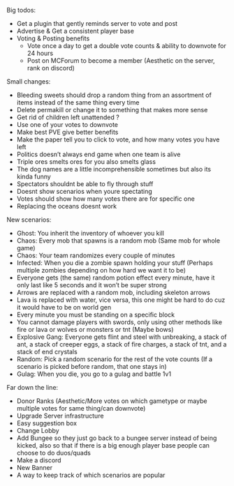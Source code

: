Big todos:

- Get a plugin that gently reminds server to vote and post
- Advertise & Get a consistent player base
- Voting & Posting benefits
  - Vote once a day to get a double vote counts & ability to downvote for 24 hours
  - Post on MCForum to become a member (Aesthetic on the server, rank on discord)

Small changes:

- Bleeding sweets should drop a random thing from an assortment of items instead of the same thing every time
- Delete permakill or change it to something that makes more sense
- Get rid of children left unattended ?
- Use one of your votes to downvote
- Make best PVE give better benefits
- Make the paper tell you to click to vote, and how many votes you have left
- Politics doesn’t always end game when one team is alive
- Triple ores smelts ores for you also smelts glass
- The dog names are a little incomprehensible sometimes but also its kinda funny
- Spectators shouldnt be able to fly through stuff
- Doesnt show scenarios when youre spectating
- Votes should show how many votes there are for specific one
- Replacing the oceans doesnt work

New scenarios:

- Ghost: You inherit the inventory of whoever you kill
- Chaos: Every mob that spawns is a random mob (Same mob for whole game)
- Chaos: Your team randomizes every couple of minutes
- Infected: When you die a zombie spawn holding your stuff (Perhaps multiple zombies depending on how hard we want it to be)
- Everyone gets (the same) random potion effect every minute, have it only last like 5 seconds and it won’t be super strong
- Arrows are replaced with a random mob, including skeleton arrows
- Lava is replaced with water, vice versa, this one might be hard to do cuz it would have to be on world gen
- Every minute you must be standing on a specific block
- You cannot damage players with swords, only using other methods like fire or lava or wolves or monsters or tnt (Maybe bows)
- Explosive Gang: Everyone gets flint and steel with unbreaking, a stack of ant, a stack of creeper eggs, a stack of fire charges, a stack of tnt, and a stack of end crystals
- Random: Pick a random scenario for the rest of the vote counts (If a scenario is picked before random, that one stays in)
- Gulag: When you die, you go to a gulag and battle 1v1

Far down the line:

- Donor Ranks (Aesthetic/More votes on which gametype or maybe multiple votes for same thing/can downvote)
- Upgrade Server infrastructure
- Easy suggestion box
- Change Lobby
- Add Bungee so they just go back to a bungee server instead of being kicked, also so that if there is a big enough player base people can choose to do duos/quads
- Make a discord
- New Banner
- A way to keep track of which scenarios are popular
